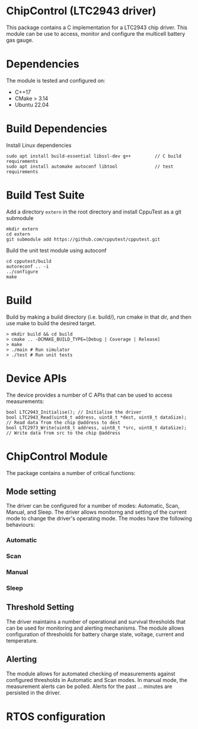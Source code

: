 # ChipControl (LTC2943 driver)
This package contains a C implementation for a LTC2943 chip driver. This module can be use to access, monitor and configure the multicell battery gas gauge. 

# Dependencies
The module is tested and configured on:

* C++17
* CMake > 3.14
* Ubuntu 22.04

# Build Dependencies
Install Linux dependencies
```
sudo apt install build-essential libssl-dev g++         // C build requirements
sudo apt install automake autoconf libtool              // test requirements
```

# Build Test Suite
Add a directory `extern` in the root directory and install CppuTest as a git submodule
```
mkdir extern
cd extern
git submodule add https://github.com/cpputest/cpputest.git
```

Build the unit test  module using autoconf
```
cd cpputest/build
autoreconf .. -i
../configure
make
```
 
# Build
Build by making a build directory (i.e. build/), run cmake in that dir, and then use 
make to build the desired target.

```
> mkdir build && cd build
> cmake .. -DCMAKE_BUILD_TYPE=[Debug | Coverage | Release]
> make
> ./main # Run simulator
> ./test # Run unit tests 
```

# Device APIs
The device provides a number of C APIs that can be used to access measurements:
```
bool LTC2943_Initialise(); // Initialise the driver
bool LTC2943_Read(uint8_t address, uint8_t *dest, uint8_t dataSize);  // Read data from the chip @address to dest
bool LTC2973_Write(uint8_t address, uint8_t *src, uint8_t dataSize);   // Write data from src to the chip @address
```

# ChipControl Module
The package contains a number of critical functions:

## Mode setting
The driver can be configured for a number of modes: Automatic, Scan, Manual, and Sleep. The driver allows monitorng and setting of the current mode to change the driver's operating mode. The modes have the following behaviours:
 

### Automatic
### Scan 
### Manual 
### Sleep 

## Threshold Setting
The driver maintains a number of operational and survival thresholds that can be used for monitoring and alerting mechanisms. The module allows configuration of thresholds for battery charge state, voltage, current and temperature.

## Alerting
The module allows for automated checking of measurements against configured thresholds in Automatic and Scan modes. In manual mode, the measurement alerts can be polled. Alerts for the past ... minutes are persisted in the driver.

# RTOS configuration

